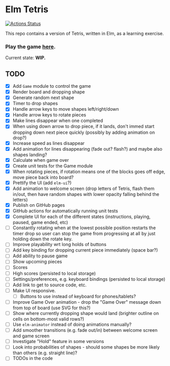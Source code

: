 # Elm Tetris

[![Actions Status](https://github.com/yonigibbs/yaet/workflows/Node.js%20CI/badge.svg)](https://github.com/yonigibbs/yaet/actions)

This repo contains a version of Tetris, written in Elm, as a learning exercise.

### Play the game [here](https://yonigibbs.github.io/yaet/).

Current state: **WIP.**

## TODO
- [x] Add `Game` module to control the game
- [x] Render board and dropping shape
- [x] Generate random next shape
- [x] Timer to drop shapes
- [x] Handle arrow keys to move shapes left/right/down
- [x] Handle arrow keys to rotate pieces
- [x] Make lines disappear when one completed
- [x] When using down arrow to drop piece, if it lands, don't immed start dropping down next piece quickly (possibly
      by adding animation on drop?)
- [x] Increase speed as lines disappear
- [x] Add animation for lines disappearing (fade out? flash?) and maybe also shapes landing?
- [x] Calculate when game over
- [x] Create unit tests for the Game module
- [x] When rotating pieces, if rotation means one of the blocks goes off edge, move piece back into board?
- [x] Prettify the UI (add `elm-ui`?)
- [x] Add animation to welcome screen (drop letters of Tetris, flash them  in/out, then have random shapes with lower
      opacity falling behind the letters)
- [x] Publish on GitHub pages
- [x] GitHub actions for automatically running unit tests
- [x] Complete UI for each of the different states (instructions, playing, paused, game ended, etc)
- [ ] Constantly rotating when at the lowest possible position restarts the timer drop so user can stop the game from
      progressing at all by just holding down the rotate key.
- [ ] Improve playability wrt long holds of buttons
- [ ] Add key binding for dropping current piece immediately (space bar?)
- [ ] Add ability to pause game
- [ ] Show upcoming pieces
- [ ] Scores
- [ ] High scores (persisted to local storage)
- [ ] Settings/preferences, e.g. keyboard bindings (persisted to local storage)
- [ ] Add link to get to source code, etc.
- [ ] Make UI responsive.
  - [ ] Buttons to use instead of keyboard for phones/tablets?
- [ ] Improve Game Over animation - drop the "Game Over" message down from top of board (use SVG for this?)
- [ ] Show where currently dropping shape would land (brighter outline on cells on bottom-most valid rows?)
- [ ] Use `elm-animator` instead of doing animations manually?
- [ ] Add smoother transitions (e.g. fade out/in) between welcome screen and game screen
- [ ] Investigate "Hold" feature in some versions
- [ ] Look into probabilities of shapes - should some shapes be more likely than others (e.g. straight line)?
- [ ] TODOs in the code
